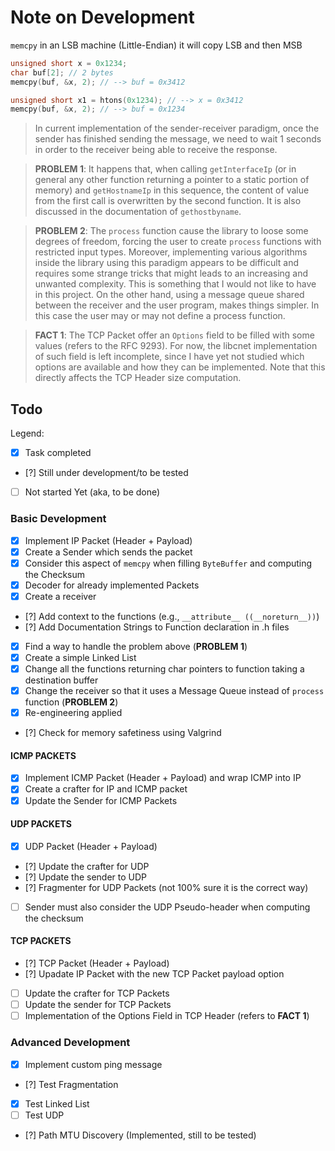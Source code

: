 # Note on Development

`memcpy` in an LSB machine (Little-Endian) it will copy LSB and then MSB

```c
unsigned short x = 0x1234;
char buf[2]; // 2 bytes
memcpy(buf, &x, 2); // --> buf = 0x3412

unsigned short x1 = htons(0x1234); // --> x = 0x3412
memcpy(buf, &x, 2); // --> buf = 0x1234
```

> In current implementation of the sender-receiver paradigm, once the sender has finished
> sending the message, we need to wait 1 seconds in order to the receiver being able to
> receive the response. 

> **PROBLEM 1**: It happens that, when calling `getInterfaceIp` (or in general any other function returning
> a pointer to a static portion of memory) and `getHostnameIp` in this sequence, the content
> of value from the first call is overwritten by the second function. It is also discussed
> in the documentation of `gethostbyname`. 

> **PROBLEM 2**: The `process` function cause the library to loose some degrees of freedom, forcing the user to create `process` functions
> with restricted input types. Moreover, implementing various algorithms inside the library using this paradigm appears
> to be difficult and requires some strange tricks that might leads to an increasing and unwanted complexity. This is something
> that I would not like to have in this project. On the other hand, using a message queue shared between the receiver and the
> user program, makes things simpler. In this case the user may or may not define a process function.

> **FACT 1**: The TCP Packet offer an `Options` field to be filled with some values (refers to the RFC 9293). For now, the
> libcnet implementation of such field is left incomplete, since I have yet not studied which options are available
> and how they can be implemented. Note that this directly affects the TCP Header size computation.


## Todo

Legend:

- [x] Task completed
- [?] Still under development/to be tested
- [ ] Not started Yet (aka, to be done)

### Basic Development

- [x] Implement IP Packet (Header + Payload)
- [x] Create a Sender which sends the packet
- [x] Consider this aspect of `memcpy` when filling `ByteBuffer` and computing the Checksum
- [x] Decoder for already implemented Packets
- [x] Create a receiver
- [?] Add context to the functions (e.g., `__attribute__ ((__noreturn__))`)
- [?] Add Documentation Strings to Function declaration in .h files
- [x] Find a way to handle the problem above (**PROBLEM 1**)
- [x] Create a simple Linked List
- [x] Change all the functions returning char pointers to function taking a destination buffer
- [x] Change the receiver so that it uses a Message Queue instead of `process` function (**PROBLEM 2**)
- [x] Re-engineering applied
- [?] Check for memory safetiness using Valgrind

#### ICMP PACKETS

- [x] Implement ICMP Packet (Header + Payload) and wrap ICMP into IP
- [x] Create a crafter for IP and ICMP packet
- [x] Update the Sender for ICMP Packets

#### UDP PACKETS

- [x] UDP Packet (Header + Payload)
- [?] Update the crafter for UDP
- [?] Update the sender to UDP
- [?] Fragmenter for UDP Packets (not 100% sure it is the correct way)
- [ ] Sender must also consider the UDP Pseudo-header when computing the checksum

#### TCP PACKETS

- [?] TCP Packet (Header + Payload)
- [?] Upadate IP Packet with the new TCP Packet payload option
- [ ] Update the crafter for TCP Packets
- [ ] Update the sender for TCP Packets
- [ ] Implementation of the Options Field in TCP Header (refers to **FACT 1**)

### Advanced Development

- [x] Implement custom ping message
- [?] Test Fragmentation
- [x] Test Linked List
- [ ] Test UDP
- [?] Path MTU Discovery (Implemented, still to be tested)